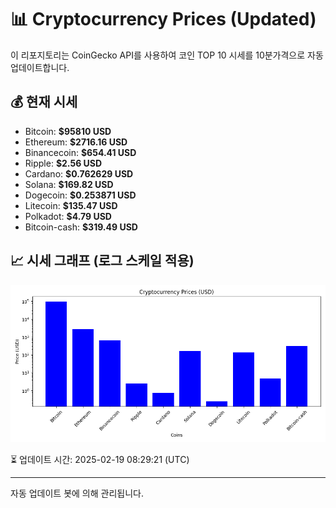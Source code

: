 
# 📊 Cryptocurrency Prices (Updated)

이 리포지토리는 CoinGecko API를 사용하여 코인 TOP 10 시세를 10분가격으로 자동 업데이트합니다.

## 💰 현재 시세
- Bitcoin: **$95810 USD**
- Ethereum: **$2716.16 USD**
- Binancecoin: **$654.41 USD**
- Ripple: **$2.56 USD**
- Cardano: **$0.762629 USD**
- Solana: **$169.82 USD**
- Dogecoin: **$0.253871 USD**
- Litecoin: **$135.47 USD**
- Polkadot: **$4.79 USD**
- Bitcoin-cash: **$319.49 USD**

## 📈 시세 그래프 (로그 스케일 적용)
![Crypto Prices](crypto_prices.png)

⏳ 업데이트 시간: 2025-02-19 08:29:21 (UTC)

---
자동 업데이트 봇에 의해 관리됩니다.
